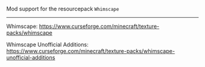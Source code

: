 Mod support for the resourcepack `Whimscape`

---

Whimscape: https://www.curseforge.com/minecraft/texture-packs/whimscape

Whimscape Unofficial Additions: https://www.curseforge.com/minecraft/texture-packs/whimscape-unofficial-additions
